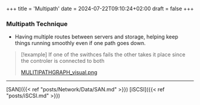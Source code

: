 +++
title = 'Multipath'
date = 2024-07-22T09:10:24+02:00
draft = false
+++

### Multipath Technique
- Having multiple routes between servers and storage, helping keep things running smoothly even if one path goes down.
>[!example]
>If one of the swithces fails the other takes it place 
>since the controler is connected to both 
>
>[MULITIPATHGRAPH_visual.png](/MULITIPATHGRAPH_visual.png)

---

[SAN]({{< ref "posts/Network/Data/SAN.md" >}})  [iSCSI]({{< ref "posts/iSCSI.md" >}})
